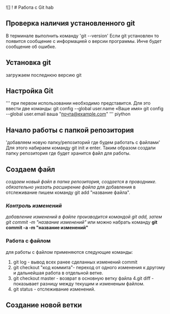 ![]
! # Работа с Git hab
 
 ## Проверка наличия установленного git
 В терминале выполнить команду 'git --version' 
Если git установлен то появится сообщение с информацией о версии программы. Инче будет сообщение об ошибке.

## Установка git
загружаем последнюю версию git 

## Настройка Git
'''
при первом использовании необходимо представится. Для это ввести две команды:
git config --global user.name «Ваше имя»
git config --global user.email ваша "почта@example.com"
''' piython

## Начало работы с папкой репозитория

'добавляем новую папку/репозиторий где будем работать с файлами' Для этого набираем команду git init и enter.
Таким образом создали папку репозитория где будет хранится файл для работы.

## Создаем файл
*создаем новый файл в папке репозитория, создается в проводнике. обязательно указать расширение файла* 
для добавления в отслеживание пишем команду git add "название файла".

### *Контроль изменений*
_добавление изменений в файле производится командой git add, затем git commit -m "название изменений"_
или можно набрать команду **git commit -a -m "название изменений"**

### Работа с файлом
для работы с файлом применяются следующие команды:
1. git log - вывод всех ранее сделанных изменений commit
2. git checkout "код коммита"- переход от одного изменения к другому и дальнейшая работа в отдельной ветке.
3. git checkout master - возврат в основную ветку файла
4.git diff - показывает разницу между текущим и измененым файлом.
5. git status -  отслеживание изменений.

## Создание новой ветки
